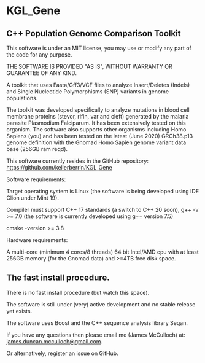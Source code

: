 KGL_Gene
========

C++ Population Genome Comparison Toolkit
----------------------------------------

This software is under an MIT license, you may use or modify any part of the code for any purpose.

THE SOFTWARE IS PROVIDED "AS IS", WITHOUT WARRANTY OR GUARANTEE OF ANY KIND.

A toolkit that uses Fasta/Gff3/VCF files to analyze Insert/Deletes (Indels) and Single Nucleotide Polymorphisms (SNP)
variants in genome populations.

The toolkit was developed specifically to analyze mutations in blood cell 
membrane proteins (stevor, rifin, var and cleft) generated by the malaria parasite Plasmodium
Falciparum. It has been extensively tested on this organism. The software also supports other 
organisms including Homo Sapiens (you) and has been tested on the latest (June 2020) GRCh38.p13 genome definition with
the Gnomad Homo Sapien genome variant data base (256GB ram reqd).   
   

This software currently resides in the GitHub repository:
https://github.com/kellerberrin/KGL_Gene

Software requirements:

Target operating system is Linux (the software is being developed using IDE Clion under Mint 19).

Compiler must support C++ 17 standards (a switch to C++ 20 soon), g++ -v >= 7.0 (the software is currently developed using g++ version 7.5)

cmake -version >= 3.8

Hardware requirements:

A multi-core (minimum 4 cores/8 threads) 64 bit Intel/AMD cpu with at least 256GB memory (for the Gnomad data)
and >=4TB free disk space.

The fast install procedure.
---------------------------

There is no fast install procedure (but watch this space).

The software is still under (very) active development and no stable release yet exists.

The software uses Boost and the C++ sequence analysis library Seqan.

If you have any questions then please email me (James McCulloch) at: james.duncan.mcculloch@gmail.com.

Or alternatively, register an issue on GitHub.


